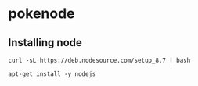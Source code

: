 # pokenode

## Installing node

`curl -sL https://deb.nodesource.com/setup_8.7 | bash`

`apt-get install -y nodejs`
